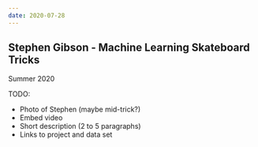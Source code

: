 ```yaml
---
date: 2020-07-28
---
```


## Stephen Gibson - Machine Learning Skateboard Tricks

Summer 2020

TODO:

- Photo of Stephen (maybe mid-trick?)
- Embed video 
- Short description (2 to 5 paragraphs)
- Links to project and data set
